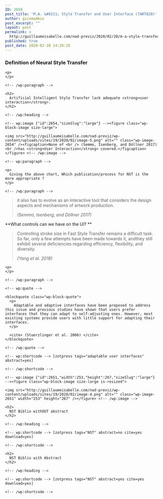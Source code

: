 ```yaml
---
ID: 2650
post_title: 'M.A. &#8211; Style Transfer and User Interface (7ART820)'
author: gicomadmin
post_excerpt: ""
layout: post
permalink: >
  http://guillaumeisabelle.com/nad-previz/2020/02/28/m-a-style-transfer-and-user-interface-7art820/
published: true
post_date: 2020-02-28 14:20:35
---
```

<!-- wp:heading {"level":3} -->

### Definition of Neural Style Transfer

<!-- /wp:heading -->

<!-- wp:group -->

<div class="wp-block-group">
  <div class="wp-block-group__inner-container">
    <!-- wp:paragraph -->
    
    <p>
    </p>
    
    <!-- /wp:paragraph -->
  </div>
</div>

<!-- /wp:group -->

<!-- wp:more -->

<!--more-->

<!-- /wp:more -->

<!-- wp:group -->

<div class="wp-block-group">
  <div class="wp-block-group__inner-container">
    <!-- wp:heading -->
    
    <h2>
      Artificial Intelligent Style Transfer lack adequate <strong>user interaction</strong>.
    </h2>
    
    <!-- /wp:heading -->
    
    <!-- wp:image {"id":2654,"sizeSlug":"large"} --><figure class="wp-block-image size-large">
    
    <img src="http://guillaumeisabelle.com/nad-previz/wp-content/uploads/sites/19/2020/02/image-5.png" alt="" class="wp-image-2654" /><figcaption>None of <br /> (Semmo, Isenberg, and Döllner 2017) <br />has <strong>User Interaction</strong> covered.</figcaption></figure> <!-- /wp:image -->
    
    <!-- wp:paragraph -->
    
    <p>
      Giving the above chart, Which publication/process for NST is the more appropriate ?
    </p>
    
    <!-- /wp:paragraph -->
  </div>
</div>

<!-- /wp:group -->

<!-- wp:quote -->

<blockquote class="wp-block-quote">
  <p>
    it also has to evolve as an interactive tool that considers the design aspects and mechanisms of artwork production.
  </p>
  
  <cite>(Semmo, Isenberg, and Döllner 2017)</cite>
</blockquote>

<!-- /wp:quote -->

<!-- wp:paragraph -->

**What controls can we have on the UI? **

<!-- /wp:paragraph -->

<!-- wp:quote -->

<blockquote class="wp-block-quote">
  <p>
    Controlling stroke size in Fast Style Transfer remains a difficult task. So far, only a few attempts have been made towards it, andthey still exhibit several deficiencies regarding efficiency, flexibility, and diversity.
  </p>
  
  <cite> (Yang et al. 2018) </cite>
</blockquote>

<!-- /wp:quote -->

<!-- wp:group -->

<div class="wp-block-group">
  <div class="wp-block-group__inner-container">
    <!-- wp:paragraph -->
    
    <p>
    </p>
    
    <!-- /wp:paragraph -->
    
    <!-- wp:quote -->
    
    <blockquote class="wp-block-quote">
      <p>
        Adaptable and adaptive interfaces have been proposed to address this issue and previous studies have shown that users prefer interfaces that they can adapt to self-adjusting ones. However, most existing systems provide users with little support for adapting their interfaces.
      </p>
      
      <cite> (Stuerzlinger et al. 2006) </cite>
    </blockquote>
    
    <!-- /wp:quote -->
    
    <!-- wp:shortcode --> [zotpress tags="adaptable user interfaces" abstract=yes] 
    
    <!-- /wp:shortcode -->
    
    <!-- wp:image {"id":2651,"width":253,"height":267,"sizeSlug":"large"} --><figure class="wp-block-image size-large is-resized">
    
    <img src="http://guillaumeisabelle.com/nad-previz/wp-content/uploads/sites/19/2020/02/image-4.png" alt="" class="wp-image-2651" width="253" height="267" /></figure> <!-- /wp:image -->
  </div>
</div>

<!-- /wp:group -->

<!-- wp:group -->

<div class="wp-block-group">
  <div class="wp-block-group__inner-container">
    <!-- wp:heading -->
    
    <h2>
      NST Biblio withOUT abstract
    </h2>
    
    <!-- /wp:heading -->
    
    <!-- wp:shortcode --> [zotpress tags="NST" abstract=no cite=yes download=yes] 
    
    <!-- /wp:shortcode -->
  </div>
</div>

<!-- /wp:group -->

<!-- wp:group -->

<div class="wp-block-group">
  <div class="wp-block-group__inner-container">
    <!-- wp:heading -->
    
    <h2>
      NST Biblio with Abstract
    </h2>
    
    <!-- /wp:heading -->
    
    <!-- wp:shortcode --> [zotpress tags="NST" abstract=yes cite=yes download=yes] 
    
    <!-- /wp:shortcode -->
  </div>
</div>

<!-- /wp:group -->